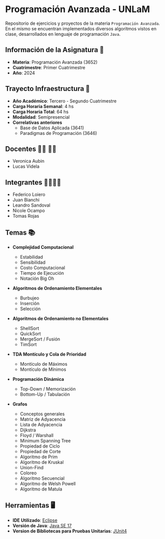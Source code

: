 # Programación Avanzada - UNLaM
Repositorio de ejercicios y proyectos de la materia `Programación Avanzada`. En el mismo se encuentran implementados diversos algoritmos vistos en clase, desarrollados en lenguaje de programación `Java`.
## Información de la Asignatura :scroll:
* **Materia**: Programación Avanzada (3652)
* **Cuatrimestre**: Primer Cuatrimestre
* **Año**: 2024
## Trayecto Infraestructura :school:
* **Año Académico**: Tercero - Segundo Cuatrimestre
* **Carga Horaria Semanal**: 4 hs
* **Carga Horaria Total**: 64 hs
* **Modalidad**: Semipresencial
* **Correlativas anteriores**
  * Base de Datos Aplicada (3641)
  * Paradigmas de Programación (3646)
## Docentes :woman_teacher:	:man_teacher:
* Veronica Aubin
* Lucas Videla
## Integrantes :man_student::woman_student:	
* Federico Loiero
* Juan Bianchi
* Leandro Sandoval
* Nicole Ocampo
* Tomas Rojas
## Temas :books:
* **Complejidad Computacional**
  * Estabilidad
  * Sensibilidad
  * Costo Computacional
  * Tiempo de Ejecución
  * Notación Big Oh

* **Algoritmos de Ordenamiento Elementales**
  * Burbujeo
  * Inserción
  * Selección

* **Algoritmos de Ordenamiento no Elementales**
  * ShellSort
  * QuickSort
  * MergeSort / Fusión
  * TimSort

* **TDA Montículo y Cola de Prioridad**
  * Montículo de Máximos
  * Montículo de Mínimos

* **Programación Dinámica**
  * Top-Down / Memorización
  * Bottom-Up / Tabulación

* **Grafos**
  * Conceptos generales 
  * Matriz de Adyacencia
  * Lista de Adyacencia 
  * Dijkstra
  * Floyd / Warshall
  * Minimum Spanning Tree
  * Propiedad de Ciclo
  * Propiedad de Corte
  * Algoritmo de Prim
  * Algoritmo de Kruskal
  * Union-Find
  * Coloreo
  * Algoritmo Secuencial
  * Algoritmo de Welsh Powell
  * Algoritmo de Matula
## Herramientas :desktop_computer:
* **IDE Utilizado**: [Eclipse](https://eclipseide.org/)
* **Versión de Java**: [Java SE 17](https://www.oracle.com/java/technologies/javase/jdk17-archive-downloads.html)
* **Version de Bibliotecas para Pruebas Unitarias**: [JUnit4](https://junit.org/junit4/)
